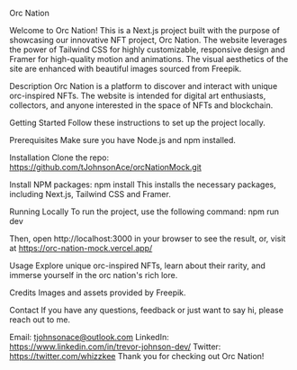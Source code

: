Orc Nation

Welcome to Orc Nation! This is a Next.js project built with the purpose of showcasing our innovative NFT project, Orc Nation. The website leverages the power of Tailwind CSS for highly customizable, responsive design and Framer for high-quality motion and animations. The visual aesthetics of the site are enhanced with beautiful images sourced from Freepik.

Description
Orc Nation is a platform to discover and interact with unique orc-inspired NFTs. The website is intended for digital art enthusiasts, collectors, and anyone interested in the space of NFTs and blockchain.

Getting Started
Follow these instructions to set up the project locally.

Prerequisites
Make sure you have Node.js and npm installed.

Installation
Clone the repo: https://github.com/tJohnsonAce/orcNationMock.git

Install NPM packages:
npm install
This installs the necessary packages, including Next.js, Tailwind CSS and Framer.

Running Locally
To run the project, use the following command:
npm run dev

Then, open http://localhost:3000 in your browser to see the result, or, visit at https://orc-nation-mock.vercel.app/

Usage
Explore unique orc-inspired NFTs, learn about their rarity, and immerse yourself in the orc nation's rich lore.

Credits
Images and assets provided by Freepik.

Contact
If you have any questions, feedback or just want to say hi, please reach out to me.

Email: tjohnsonace@outlook.com
LinkedIn: https://www.linkedin.com/in/trevor-johnson-dev/
Twitter: https://twitter.com/whizzkee
Thank you for checking out Orc Nation!
